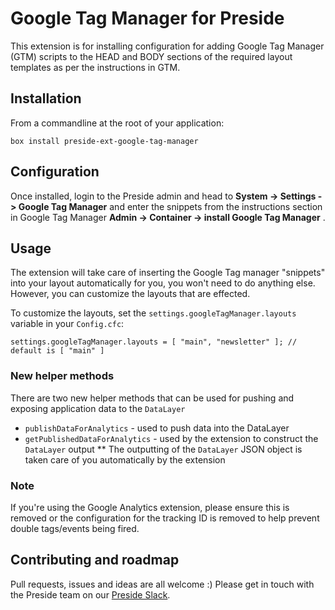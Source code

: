 # Google Tag Manager for Preside

This extension is for installing configuration for adding Google Tag Manager (GTM) scripts to the HEAD and BODY sections of the required layout templates as per the instructions in GTM.


## Installation

From a commandline at the root of your application:

```
box install preside-ext-google-tag-manager
```

## Configuration

Once installed, login to the Preside admin and head to **System -> Settings -> Google Tag Manager** and enter the snippets from the instructions section in Google Tag Manager **Admin -> Container -> install Google Tag Manager** .

## Usage

The extension will take care of inserting the Google Tag manager "snippets" into your layout automatically for you, you won't need to do anything else. However, you can customize the layouts that are effected.

To customize the layouts, set the `settings.googleTagManager.layouts` variable in your `Config.cfc`:

```
settings.googleTagManager.layouts = [ "main", "newsletter" ]; // default is [ "main" ]
```

### New helper methods
There are two new helper methods that can be used for pushing and exposing application data to the `DataLayer`

* `publishDataForAnalytics` - used to push data into the DataLayer
* `getPublishedDataForAnalytics` - used by the extension to construct the `DataLayer` output
** The outputting of the `DataLayer` JSON object is taken care of you automatically by the extension


### Note
If you're using the Google Analytics extension, please ensure this is removed or the configuration for the tracking ID is removed to help prevent double tags/events being fired.

## Contributing and roadmap

Pull requests, issues and ideas are all welcome :)
Please get in touch with the Preside team on our [Preside Slack](https://presidecms-slack.herokuapp.com/).
